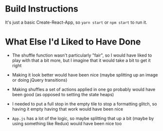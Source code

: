 # Build Instructions

It's just a basic Create-React-App, so `yarn start` or `npm start` to run it.

# What Else I'd Liked to Have Done

- The shuffle function wasn't particularly "fair", so I would have liked to play with that a bit more, but I imagine that it would take a bit to get it right

- Making it look better would have been nice (maybe splitting up an image or doing jQuery transitions)

- Making shuffles a set of actions applied in one go probably would have been good (as opposed to setting the state heaps)

- I needed to put a full stop in the empty tile to stop a formatting glitch, so having it empty having that work would have been nice

- `App.js` has a lot of the logic, so maybe splitting that up a bit (maybe by using something like Redux) would have been nice too